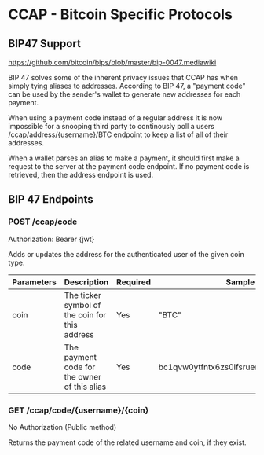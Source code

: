 # CCAP - Bitcoin Specific Protocols

## BIP47 Support

<https://github.com/bitcoin/bips/blob/master/bip-0047.mediawiki>

BIP 47 solves some of the inherent privacy issues that CCAP has when simply tying aliases to addresses. According to BIP 47, a "payment code" can be used by the sender's wallet to generate new addresses for each payment.

When using a payment code instead of a regular address it is now impossible for a snooping third party to continously poll a users /ccap/address/{username}/BTC endpoint to keep a list of all of their addresses.

When a wallet parses an alias to make a payment, it should first make a request to the server at the payment code endpoint. If no payment code is retrieved, then the address endpoint is used.

## BIP 47 Endpoints

### POST /ccap/code

Authorization: Bearer {jwt}

Adds or updates the address for the authenticated user of the given coin type.

| Parameters | Description | Required | Sample Value |
| ---------- | ----------- | -------- | ------------ |
| coin | The ticker symbol of the coin for this address | Yes | "BTC"
| code | The payment code for the owner of this alias | Yes | bc1qvw0ytfntx6zs0lfsruem6xwj0mewng523ktatp

### GET /ccap/code/{username}/{coin}

No Authorization (Public method)

Returns the payment code of the related username and coin, if they exist.